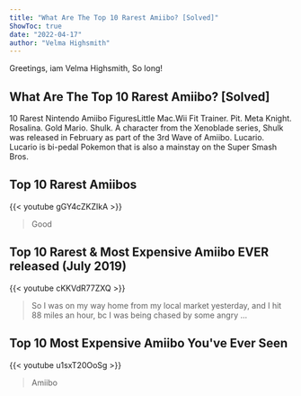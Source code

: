 ```yaml
---
title: "What Are The Top 10 Rarest Amiibo? [Solved]"
ShowToc: true 
date: "2022-04-17"
author: "Velma Highsmith" 
---
```


Greetings, iam Velma Highsmith, So long!
## What Are The Top 10 Rarest Amiibo? [Solved]
10 Rarest Nintendo Amiibo FiguresLittle Mac.Wii Fit Trainer. 
 Pit. 
 Meta Knight. 
 Rosalina. 
 Gold Mario. 
 Shulk. A character from the Xenoblade series, Shulk was released in February as part of the 3rd Wave of Amiibo. 
 Lucario. Lucario is bi-pedal Pokemon that is also a mainstay on the Super Smash Bros. 
 

## Top 10 Rarest Amiibos
{{< youtube gGY4cZKZIkA >}}
>Good

## Top 10 Rarest & Most Expensive Amiibo EVER released (July 2019)
{{< youtube cKKVdR77ZXQ >}}
>So I was on my way home from my local market yesterday, and I hit 88 miles an hour, bc I was being chased by some angry ...

## Top 10 Most Expensive Amiibo You've Ever Seen
{{< youtube u1sxT20OoSg >}}
>Amiibo

